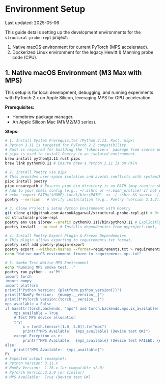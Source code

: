 # Environment Setup

Last updated: 2025-05-06

This guide details setting up the development environments for the `structural-probe-repl` project:
1.  Native macOS environment for current PyTorch (MPS accelerated).
2.  Dockerized Linux environment for the legacy Hewitt & Manning probe code (CPU).

## 1. Native macOS Environment (M3 Max with MPS)

This setup is for local development, debugging, and running experiments with PyTorch 2.x on Apple Silicon, leveraging MPS for GPU acceleration.

**Prerequisites:**
*   Homebrew package manager.
*   An Apple Silicon Mac (M1/M2/M3 series).

**Steps:**

```bash
# 1. Install System Prerequisites (Python 3.11, Rust, pipx)
# Python 3.11 is targeted for PyTorch 2.2 compatibility.
# Rust is required for building the `tokenizers` package from source on arm64.
# pipx is used to install Poetry in an isolated environment.
brew install python@3.11 rust pipx
brew link python@3.11 # Ensure brew's Python 3.11 is on PATH

# 2. Install Poetry via pipx
# This provides user-space isolation and avoids conflicts with system/Homebrew Python.
pipx install poetry
pipx ensurepath # Ensures pipx bin directory is on PATH (may require shell restart/re-source)
# Add to your shell config (e.g., ~/.zshrc or ~/.bash_profile) if not done by ensurepath:
# echo 'export PATH="$HOME/.local/bin:$PATH"' >> ~/.zshrc && source ~/.zshrc
poetry --version   # Verify installation (e.g., Poetry (version 2.1.2))

# 3. Clone Project & Setup Python Environment with Poetry
git clone git@github.com:AaronKAggarwal/structural-probe-repl.git # Or your repo URL
cd structural-probe-repl
poetry env use $(brew --prefix python@3.11)/bin/python3.11 # Explicitly tell Poetry to use brew's Python 3.11
poetry install --no-root # Installs dependencies from pyproject.toml, --no-root if project isn't a package itself

# 4. Install Poetry Export Plugin & Freeze Dependencies
# This plugin allows exporting to requirements.txt format.
poetry self add poetry-plugin-export
poetry export --without-hashes --format=requirements.txt > requirements-mps.txt
echo "Native macOS environment frozen to requirements-mps.txt"

# 5. Smoke-Test Native MPS Environment
echo "Running MPS smoke test..."
poetry run python - <<'PY'
import torch
import numpy
import platform
print(f"Python Version: {platform.python_version()}")
print(f"NumPy Version:  {numpy.__version__}")
print(f"PyTorch Version:{torch.__version__}")
mps_available = False
if hasattr(torch.backends, 'mps') and torch.backends.mps.is_available():
    mps_available = True
    # Test MPS device allocation
    try:
        x = torch.tensor([1.0, 2.0]).to("mps")
        print(f"MPS Available:  {mps_available} (Device test OK)")
    except Exception as e:
        print(f"MPS Available:  {mps_available} (Device test FAILED: {e})")
else:
    print(f"MPS Available:  {mps_available}")
PY
# Expected output (example):
# Python Version: 3.11.x
# NumPy Version:  1.26.x (or compatible <2.0)
# PyTorch Version:2.2.0 (or similar)
# MPS Available:  True (Device test OK)